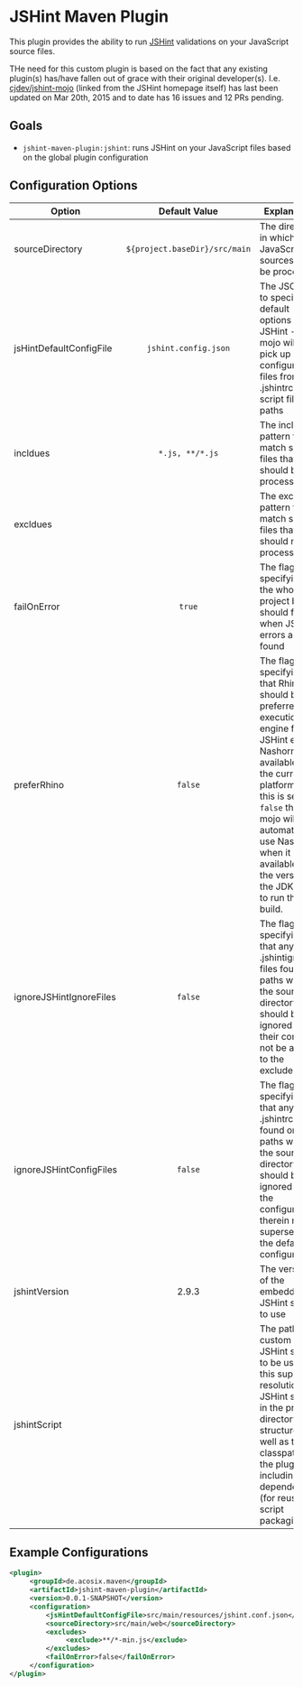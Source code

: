 # JSHint Maven Plugin

This plugin provides the ability to run [JSHint](http://www.jshint.com) validations on your JavaScript source files.

THe need for this custom plugin is based on the fact that any existing plugin(s) has/have fallen out of grace with their original developer(s). I.e. [cjdev/jshint-mojo](https://github.com/cjdev/jshint-mojo) (linked from the JSHint homepage itself) has last been updated on Mar 20th, 2015 and to date has 16 issues and 12 PRs pending.

## Goals
* `jshint-maven-plugin:jshint`: runs JSHint on your JavaScript files based on the global plugin configuration

## Configuration Options

| Option          | Default Value                 | Explanation  |
| --------------- | :---------------------------: | ------------ |
| sourceDirectory | `${project.baseDir}/src/main` | The directory in which JavaScript sources will be processed |
| jsHintDefaultConfigFile | `jshint.config.json`   | The JSON file to specify default options to JSHint - the mojo will also pick up configuration files from .jshintrc on script file paths |
| incldues        | `*.js, **/*.js`             | The inclusion pattern to match script files that should be processed |
| excldues        |                               | The exclusion pattern to match script files that should not be processed |
| failOnError     | `true`                       | The flag specifying if the whole project build should fail when JSHint errors are found |
| preferRhino     | `false`                       | The flag specifying that Rhino should be the preferred execution engine for JSHint even if Nashorn is available on the current platform. If this is set to `false` the mojo will automatically use Nashorn when it is available in the version of the JDK used to run the build. |
| ignoreJSHintIgnoreFiles | `false`                       | The flag specifying that any .jshintignore files found on paths within the source directory should be ignored and their contents not be added to the excludes list |
| ignoreJSHintConfigFiles | `false`                       | The flag specifying that any .jshintrc files found on paths within the source directory should be ignored and the configuration therein not supersede the default configuration |
| jshintVersion   | 2.9.3                         | The version of the embedded JSHint script to use |
| jshintScript    |                               | The path to a custom JSHint script to be used - this supports resolution of JSHint scripts in the projects directory structure as well as the classpath of the plugin including any dependencies (for reusable script packaging) |


## Example Configurations

```xml
<plugin>
     <groupId>de.acosix.maven</groupId>
     <artifactId>jshint-maven-plugin</artifactId>
     <version>0.0.1-SNAPSHOT</version>
     <configuration>
         <jsHintDefaultConfigFile>src/main/resources/jshint.conf.json</jsHintDefaultConfigFile>
         <sourceDirectory>src/main/web</sourceDirectory>
         <excludes>
              <exclude>**/*-min.js</exclude>
         </excludes>
         <failOnError>false</failOnError>
     </configuration>
</plugin>
```